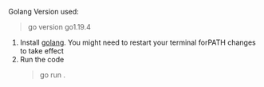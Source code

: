 Golang Version used:

> go version go1.19.4

1. Install [golang](https://go.dev/doc/install). You might need to restart your terminal forPATH changes to take effect
2. Run the code
   > go run .
